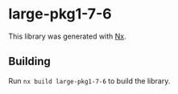 # large-pkg1-7-6

This library was generated with [Nx](https://nx.dev).

## Building

Run `nx build large-pkg1-7-6` to build the library.
